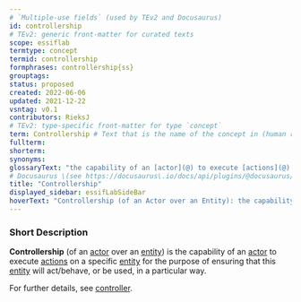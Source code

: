 ```yaml
---
# `Multiple-use fields` (used by TEv2 and Docusaurus)
id: controllership
# TEv2: generic front-matter for curated texts
scope: essiflab
termtype: concept
termid: controllership
formphrases: controllership{ss}
grouptags:
status: proposed
created: 2022-06-06
updated: 2021-12-22
vsntag: v0.1
contributors: RieksJ
# TEv2: type-specific front-matter for type `concept`
term: Controllership # Text that is the name of the concept in (human readable) texts.
fullterm:
shorterm:
synonyms:
glossaryText: "the capability of an [actor](@) to execute [actions](@) on a specific [entity](@) for the purpose of ensuring that this [entity](@) will act/behave, or be used, in a particular way."
# Docusaurus \(see https://docusaurus\.io/docs/api/plugins/@docusaurus/plugin-content-docs#markdown-front-matter\):
title: "Controllership"
displayed_sidebar: essifLabSideBar
hoverText: "Controllership (of an Actor over an Entity): the capability of an Actor to execute actions on that Entity for the purpose of ensuring that the Entity will act/behave, or be used, in a particular way."
---
```


### Short Description
**Controllership** (of an [actor](@) over an [entity](@)) is the capability of an [actor](@) to execute [actions](@) on a specific [entity](@) for the purpose of ensuring that this [entity](@) will act/behave, or be used, in a particular way.

For further details, see [controller](@).